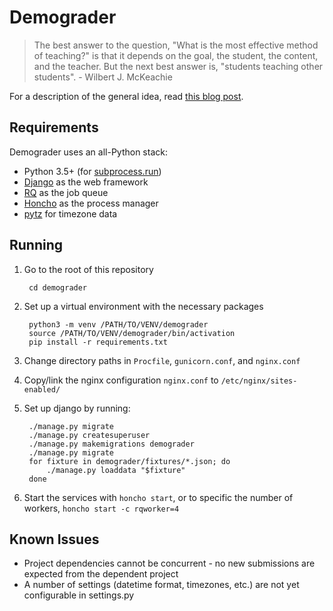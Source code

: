 # Demograder

> The best answer to the question, "What is the most effective method of teaching?" is that it depends on the goal, the student, the content, and the teacher. But the next best answer is, "students teaching other students". - Wilbert J. McKeachie

For a description of the general idea, read [this blog post](https://howtostartacsdept.wordpress.com/2015/12/02/step-29-design-an-autograder/).

## Requirements

Demograder uses an all-Python stack:

* Python 3.5+ (for [subprocess.run](https://docs.python.org/dev/library/subprocess.html#subprocess.run))
* [Django](https://www.djangoproject.com/) as the web framework
* [RQ](http://python-rq.org/) as the job queue
* [Honcho](https://github.com/nickstenning/honcho/) as the process manager
* [pytz](http://pytz.sourceforge.net/) for timezone data

## Running

1. Go to the root of this repository

		cd demograder

1. Set up a virtual environment with the necessary packages

		python3 -m venv /PATH/TO/VENV/demograder
		source /PATH/TO/VENV/demograder/bin/activation
		pip install -r requirements.txt

1. Change directory paths in `Procfile`, `gunicorn.conf`, and `nginx.conf`

1. Copy/link the nginx configuration `nginx.conf` to `/etc/nginx/sites-enabled/`

1. Set up django by running:

		./manage.py migrate
		./manage.py createsuperuser
		./manage.py makemigrations demograder
		./manage.py migrate
		for fixture in demograder/fixtures/*.json; do
			./manage.py loaddata "$fixture"
		done

1. Start the services with `honcho start`, or to specific the number of workers, `honcho start -c rqworker=4`

## Known Issues

* Project dependencies cannot be concurrent - no new submissions are expected from the dependent project
* A number of settings (datetime format, timezones, etc.) are not yet configurable in settings.py

